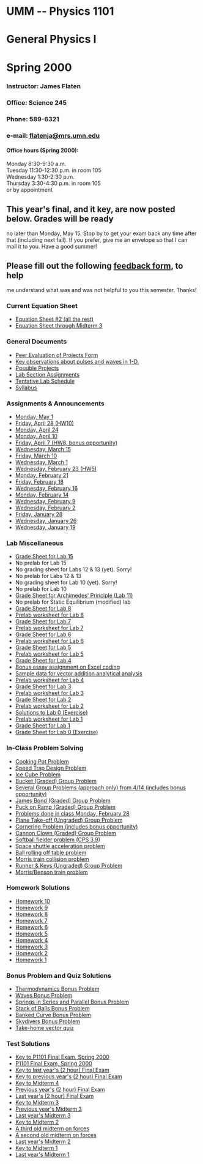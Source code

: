 # UMM -- Physics 1101

# General Physics I

# Spring 2000

  
  

### Instructor: James Flaten

### Office: Science 245

### Phone: 589-6321

### e-mail: [flatenja@mrs.umn.edu](MAILTO:flatenja@mrs.umn.edu)

#### Office hours (Spring 2000):  
   Monday 8:30-9:30 a.m.  
   Tuesday 11:30-12:30 p.m. in room 105  
   Wednesday 1:30-2:30 p.m.  
   Thursday 3:30-4:30 p.m. in room 105  
   or by appointment

  
  

## This year's final, and it key, are now posted below. Grades will be ready
no later than Monday, May 15. Stop by to get your exam back any time after
that (including next fall). If you prefer, give me an envelope so that I can
mail it to you. Have a good summer!

  
  

## Please fill out the following [feedback form](lastfeedback.html), to help
me understand what was and was not helpful to you this semester. Thanks!

  
  

### **Current Equation Sheet**

  * [Equation Sheet #2 (all the rest)](eqnshtlast.html)
  * [Equation Sheet through Midterm 3](eqnshtMT3.html) 

### **General Documents**

  * [Peer Evaluation of Projects Form](peereval.html)
  * [Key observations about pulses and waves in 1-D.](pulsewave.html)
  * [Possible Projects](projectideas.html)
  * [Lab Section Assignments](labassignments.html)
  * [Tentative Lab Schedule](P1101labschedule.html)
  * [Syllabus](P1101syllabus.html) 

### **Assignments & Announcements**

  * [Monday, May 1](anncMay1.html)
  * [Friday, April 28 (HW10)](anncApr28.html)
  * [Monday, April 24](anncApr24.html)
  * [Monday, April 10](anncApr10.html)
  * [Friday, April 7 (HW8, bonus opportunity)](anncApr7.html)
  * [Wednesday, March 15](anncMar15.html)
  * [Friday, March 10](anncMar10.html)
  * [Wednesday, March 1](anncMar1.html)
  * [Wednesday, February 23 (HW5)](anncFeb23.html)
  * [Monday, February 21](anncFeb21.html)
  * [Friday, February 18](anncFeb18.html)
  * [Wednesday, February 16](anncFeb16.html)
  * [Monday, February 14](anncFeb14.html)
  * [Wednesday, February 9](anncFeb9.html)
  * [Wednesday, February 2](anncFeb2.html)
  * [Friday, January 28](anncJan28.html)
  * [Wednesday, January 26](anncJan26.html)
  * [Wednesday, January 19](anncJan19.html) 

### **Lab Miscellaneous**

  * [Grade Sheet for Lab 15](Lab15gradesht.html)
  * No prelab for Lab 15
  * No grading sheet for Labs 12 & 13 (yet). Sorry!
  * No prelab for Labs 12 & 13
  * No grading sheet for Lab 10 (yet). Sorry!
  * No prelab for Lab 10
  * [Grade Sheet for Archimedes' Principle (Lab 11)](Lab11gradesheet.html)
  * No prelab for Static Equilibrium (modified) lab
  * [Grade Sheet for Lab 8](Lab8gradesheet.html)
  * [Prelab worksheet for Lab 8](Lab8prelab.html)
  * [Grade Sheet for Lab 7](Lab7gradesheet.html)
  * [Prelab worksheet for Lab 7](Lab7prelab.html)
  * [Grade Sheet for Lab 6](Lab6gradesheet.html)
  * [Prelab worksheet for Lab 6](Lab6prelab.html)
  * [Grade Sheet for Lab 5](Lab5gradesheet.html)
  * [Prelab worksheet for Lab 5](Lab5prelab.html)
  * [Grade Sheet for Lab 4](Lab4gradesheet.html)
  * [Bonus essay assignment on Excel coding](vectorbonus.html)
  * [Sample data for vector addition analytical analysis](vectorsample.html)
  * [Prelab worksheet for Lab 4](Lab4prelab.html)
  * [Grade Sheet for Lab 3](Lab3gradesheet.html)
  * [Prelab worksheet for Lab 3](Lab3prelab.html)
  * [Grade Sheet for Lab 2](Lab2gradesheet.html)
  * [Prelab worksheet for Lab 2](Lab2prelab.html)
  * [Solutions to Lab 0 (Exercise)](Exercise.html)
  * [Prelab worksheet for Lab 1](Lab1prelab.html)
  * [Grade Sheet for Lab 1](Lab1gradesheet.html)
  * [Grade Sheet for Lab 0 (Exercise)](Lab0gradesheet.html) 

### **In-Class Problem Solving**

  * [Cooking Pot Problem](cookingpot.html)
  * [Speed Trap Design Problem](speedtrap.html)
  * [Ice Cube Problem](icecubeprob.html)
  * [Bucket (Graded) Group Problem](bucketprob.html)
  * [Several Group Problems (approach only) from 4/14 (includes bonus opportunity)](Apr14probs.html)
  * [James Bond (Graded) Group Problem](JamesBond.html)
  * [Puck on Ramp (Graded) Group Problem](puckonramp.html)
  * [Problems done in class Monday, February 28](Feb28problems.html)
  * [Plane Take-off (Ungraded) Group Problem](planetakeoff.html)
  * [Cornering Problem (includes bonus opportunity)](corneringproblem.html)
  * [Cannon Clown (Graded) Group Problem](cannonclown.html)
  * [Softball fielder problem (CPS 3.9)](CPSCh3P9.html)
  * [Space shuttle acceleration problem](shuttleaccel.html)
  * [Ball rolling off table problem](rollball.html)
  * [Morris train collision problem](traincollision.html)
  * [Runner & Keys (Ungraded) Group Problem](RunnerKey.html)
  * [Morris/Benson train problem](MBtrain.html) 

### **Homework Solutions**

  * [Homework 10](HW10.html)
  * [Homework 9](HW9.html)
  * [Homework 8](HW8.html)
  * [Homework 7](HW7.html)
  * [Homework 6](HW6.html)
  * [Homework 5](HW5.html)
  * [Homework 4](HW4.html)
  * [Homework 3](HW3.html)
  * [Homework 2](HW2.html)
  * [Homework 1](HW1.html) 

### **Bonus Problem and Quiz Solutions**

  * [Thermodynamics Bonus Problem](thermobonus.html)
  * [Waves Bonus Problem](wavesbonus.html)
  * [Springs in Series and Parallel Bonus Problem](springsSandP.html)
  * [Stack of Balls Bonus Problem](ballstack.html)
  * [Banked Curve Bonus Problem](bankedcurve.html)
  * [Skydivers Bonus Problem](CPSCh3P5.html)
  * [Take-home vector quiz](QuizFeb2.html) 

### **Test Solutions**

  * [Key to P1101 Final Exam, Spring 2000](final00key.html)
  * [P1101 Final Exam, Spring 2000](FinalP1101S2000.html)
  * [Key to last year's (2 hour) Final Exam](final99key.html)
  * [Key to previous year's (2 hour) Final Exam](final98key.html)
  * [Key to Midterm 4](MT4key.html)
  * [Previous year's (2 hour) Final Exam](FinalP12001998.html)
  * [Last year's (2 hour) Final Exam](FinalP12001999.html)
  * [Key to Midterm 3](MT3key.html)
  * [Previous year's Midterm 3](MT3P12001998.html)
  * [Last year's Midterm 3](MT3P12001999.html)
  * [Key to Midterm 2](MT2key.html)
  * [A third old midterm on forces](P1200oldMT2.html)
  * [A second old midterm on forces](P1153oldMT2.html)
  * [Last year's Midterm 2](oldMT2.html)
  * [Key to Midterm 1](MT1key.html)
  * [Last year's Midterm 1](oldMT1.html) 

